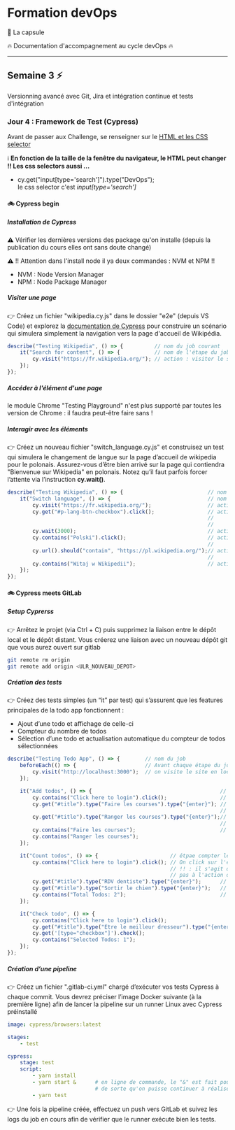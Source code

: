 # Formation devOps

:pill: La capsule

:fire:  Documentation d'accompagnement au cycle devOps :fire:

---

## Semaine 3 :zap:

Versionning avancé avec Git, Jira et intégration continue et tests d'intégration

### Jour 4 : Framework de Test (Cypress)

Avant de passer aux Challenge, se renseigner sur le [HTML et les CSS selector](https://developer.mozilla.org/fr/docs/Learn/CSS/Building_blocks/Selectors)

:information_source: **En fonction de la taille de la fenêtre du navigateur, le HTML peut changer !! Les css selectors aussi ...**

- cy.get("input[type='search']").type("DevOps");  
le css selector c'est _input[type='search']_ 

#### :bike: Cypress begin

##### Installation de Cypress

:warning:  Vérifier les dernières versions des package qu'on installe (depuis la publication du cours elles ont sans doute changé)

:warning: !! Attention dans l'install node il ya deux commandes : NVM  et NPM !!

- NVM : Node Version Manager
- NPM : Node Package Manager 

##### Visiter une page

:point_right: Créez un fichier "wikipedia.cy.js" dans le dossier "e2e" (depuis VS Code) et explorez la
[documentation de Cypress](https://docs.cypress.io/guides/end-to-end-testing/writing-your-first-end-to-end-test) pour construire un scénario qui simulera simplement la navigation vers la page d'accueil de Wikipédia.

```javascript
describe("Testing Wikipedia", () => {          // nom du job courant
    it("Search for content", () => {           // nom de l'étape du job
        cy.visit("https://fr.wikipedia.org/"); // action : visiter le site wikipedia
    });
});
```

##### Accéder à l'élément d'une page

le module Chrome "Testing Playground" n'est plus supporté par toutes les version de Chrome : il faudra peut-être faire sans !

##### Interagir avec les éléments

:point_right: Créez un nouveau fichier "switch_language.cy.js" et construisez un test qui simulera le
changement de langue sur la page d’accueil de wikipedia pour le polonais. Assurez-vous d’être
bien arrivé sur la page qui contiendra "Bienvenue sur Wikipedia" en polonais.
Notez qu’il faut parfois forcer l’attente via l’instruction **cy.wait()**.

```javascript
describe("Testing Wikipedia", () => {                           // nom du job courant
    it("Switch language", () => {                               // nom de l'étape du job
        cy.visit("https://fr.wikipedia.org/");                  // action : visiter wikipedia
        cy.get("#p-lang-btn-checkbox").click();                 // action get : réaliser une action javascript click sur
                                                                //              sur l'objet HTML dont l'id est p-lang-btn-checkbox
                                                                //              (c'est la liste des langues disponibles)
        cy.wait(3000);                                          // action wait : Attendre x milisecondes
        cy.contains("Polski").click();                          // action contains : vérifie la présence de l'option Polski et click
                                                                //                   (car on a ouvert le menu avec get ci-dessus)
        cy.url().should("contain", "https://pl.wikipedia.org/");// action url().should(contains, "contenu recherché")
                                                                //                  vérifie la conformité de l'url par rapport 
        cy.contains("Witaj w Wikipedii");                       // action contains : vérifie la présence du texte dans la page
    });
});
```

#### :bike: Cypress meets GitLab

##### Setup Cyprerss

:point_right: Arrêtez le projet (via Ctrl + C) puis supprimez la liaison entre le dépôt local et le dépôt
distant. Vous créerez une liaison avec un nouveau dépôt git que vous aurez ouvert sur gitlab

```bash
git remote rm origin
git remote add origin <ULR_NOUVEAU_DEPOT>
```

##### Création des tests

:point_right: Créez des tests simples (un “it” par test) qui s’assurent que les features principales de la todo app fonctionnent :

- Ajout d’une todo et affichage de celle-ci
- Compteur du nombre de todos
- Sélection d’une todo et actualisation automatique du compteur de todos sélectionnées


```javascript
describe("Testing Todo App", () => {        // nom du job
    beforeEach(() => {                      // Avant chaque étape du job
        cy.visit("http://localhost:3000");  // on visite le site en local
    });

    it("Add todos", () => {                                         // étape ajout d'éléments dans la liste
        cy.contains("Click here to login").click();                 // Click sur l'élément HTML qui contient "Click here to login"
        cy.get("#title").type("Faire les courses").type("{enter}"); // Dans l'élément HTML dont l'id est title, on écrit "Faire les courses"
                                                                    // et on simule un press sur la touche ENTER du clavier
        cy.get("#title").type("Ranger les courses").type("{enter}");//  Dans l'élément HTML dont l'id est title, on écrit "Ranger les courses"
                                                                    // et on simule un press sur la touche ENTER du clavier
        cy.contains("Faire les courses");                           // on vérifie que la page contient bien Faire et Ranger les courses
        cy.contains("Ranger les courses");
    });

    it("Count todos", () => {                       // étpae compter les todos
        cy.contains("Click here to login").click(); // On click sur l'élément HTML qui contient le texte 'Click here to login'
                                                    // !! : il s'agit d'un élément qui ne sert pas à se logger, le texte ne correspond
                                                    // pas à l'action du click sur cet élément
        cy.get("#title").type("RDV dentiste").type("{enter}");      // on simule un press clavier ENTER après avoir écrit RDV dentiste
        cy.get("#title").type("Sortir le chien").type("{enter}");   // on simule un press clavier ENTER après avoir écrit Sortir le chien
        cy.contains("Total Todos: 2");                              // on vérifie que la page HTML contient le texte Total Todos: 2
    });

    it("Check todo", () => {                                                // étape Check todo
        cy.contains("Click here to login").click();                         // click sur l'élément HTML qui contient Click here to login
        cy.get("#title").type("Etre le meilleur dresseur").type("{enter}"); // on simule un press sur ENTER après avoir écrit Etre le meilleur dresseur
        cy.get('[type="checkbox"]').check();                                // on check la check box HTML dont le selecteur CSS est de type checkbox
        cy.contains("Selected Todos: 1");                                   // on vérifie que la page HTML contient le texte Selected Todos: 1
    });
});
```

##### Création d’une pipeline

:point_right: Créez un fichier ".gitlab-ci.yml" chargé d’exécuter vos tests Cypress à chaque commit.
Vous devrez préciser l’image Docker suivante (à la première ligne) afin de lancer la pipeline sur
un runner Linux avec Cypress préinstallé 

```yaml
image: cypress/browsers:latest

stages:
    - test

cypress:
    stage: test
    script:
        - yarn install
        - yarn start &      # en ligne de commande, le "&" est fait pour détacher la console et garder la main sur le terminal
                            # de sorte qu'on puisse continuer à réaliser les commandes suivantes
        - yarn test
```

:point_right: Une fois la pipeline créée, effectuez un push vers GitLab et suivez les logs du job en cours afin de vérifier que le runner exécute bien les tests.
